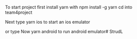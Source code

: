 To start project first install yarn with
npm install -g yarn
cd into team4project

Next type yarn ios to start an ios emulator

or type
Now  yarn android to run android emulator# StrudL
